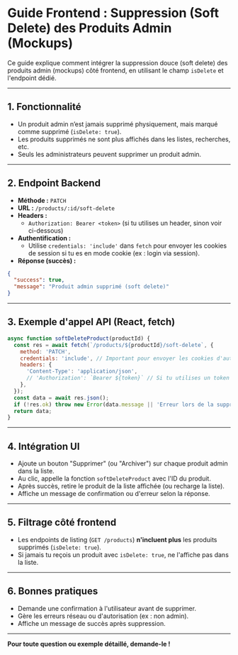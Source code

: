 # Guide Frontend : Suppression (Soft Delete) des Produits Admin (Mockups)

Ce guide explique comment intégrer la suppression douce (soft delete) des produits admin (mockups) côté frontend, en utilisant le champ `isDelete` et l'endpoint dédié.

---

## 1. Fonctionnalité
- Un produit admin n’est jamais supprimé physiquement, mais marqué comme supprimé (`isDelete: true`).
- Les produits supprimés ne sont plus affichés dans les listes, recherches, etc.
- Seuls les administrateurs peuvent supprimer un produit admin.

---

## 2. Endpoint Backend
- **Méthode :** `PATCH`
- **URL :** `/products/:id/soft-delete`
- **Headers :**
  - `Authorization: Bearer <token>` (si tu utilises un header, sinon voir ci-dessous)
- **Authentification :**
  - Utilise `credentials: 'include'` dans `fetch` pour envoyer les cookies de session si tu es en mode cookie (ex : login via session).
- **Réponse (succès) :**
```json
{
  "success": true,
  "message": "Produit admin supprimé (soft delete)"
}
```

---

## 3. Exemple d'appel API (React, fetch)

```js
async function softDeleteProduct(productId) {
  const res = await fetch(`/products/${productId}/soft-delete`, {
    method: 'PATCH',
    credentials: 'include', // Important pour envoyer les cookies d'authentification
    headers: {
      'Content-Type': 'application/json',
      // 'Authorization': `Bearer ${token}` // Si tu utilises un token JWT
    },
  });
  const data = await res.json();
  if (!res.ok) throw new Error(data.message || 'Erreur lors de la suppression');
  return data;
}
```

---

## 4. Intégration UI
- Ajoute un bouton "Supprimer" (ou "Archiver") sur chaque produit admin dans la liste.
- Au clic, appelle la fonction `softDeleteProduct` avec l'ID du produit.
- Après succès, retire le produit de la liste affichée (ou recharge la liste).
- Affiche un message de confirmation ou d'erreur selon la réponse.

---

## 5. Filtrage côté frontend
- Les endpoints de listing (`GET /products`) **n'incluent plus** les produits supprimés (`isDelete: true`).
- Si jamais tu reçois un produit avec `isDelete: true`, ne l'affiche pas dans la liste.

---

## 6. Bonnes pratiques
- Demande une confirmation à l'utilisateur avant de supprimer.
- Gère les erreurs réseau ou d'autorisation (ex : non admin).
- Affiche un message de succès après suppression.

---

**Pour toute question ou exemple détaillé, demande-le !** 
 